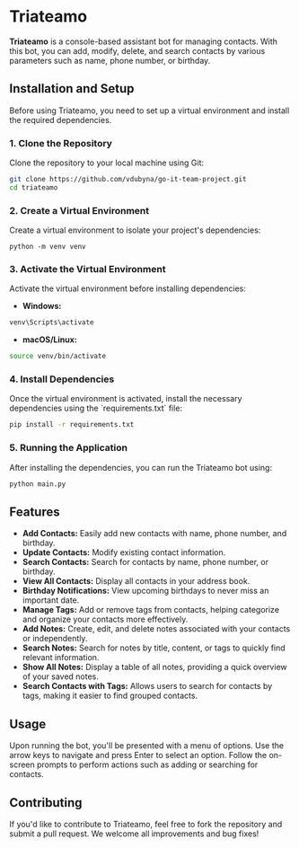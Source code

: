 
# Triateamo

**Triateamo** is a console-based assistant bot for managing contacts. With this bot, you can add, modify, delete, and search contacts by various parameters such as name, phone number, or birthday.

## Installation and Setup

Before using Triateamo, you need to set up a virtual environment and install the required dependencies.

### 1. Clone the Repository

Clone the repository to your local machine using Git:

```bash
git clone https://github.com/vdubyna/go-it-team-project.git
cd triateamo
```

### 2. Create a Virtual Environment

Create a virtual environment to isolate your project's dependencies:

```
python -m venv venv
```

### 3. Activate the Virtual Environment

Activate the virtual environment before installing dependencies:

- **Windows:**

```bash
venv\Scripts\activate
```

- **macOS/Linux:**

```bash
source venv/bin/activate
```

### 4. Install Dependencies

Once the virtual environment is activated, install the necessary dependencies using the \`requirements.txt\` file:

```bash
pip install -r requirements.txt
```

### 5. Running the Application

After installing the dependencies, you can run the Triateamo bot using:

```bash
python main.py
```

## Features

- **Add Contacts:** Easily add new contacts with name, phone number, and birthday.
- **Update Contacts:** Modify existing contact information.
- **Search Contacts:** Search for contacts by name, phone number, or birthday.
- **View All Contacts:** Display all contacts in your address book.
- **Birthday Notifications:** View upcoming birthdays to never miss an important date.
- **Manage Tags:** Add or remove tags from contacts, helping categorize and organize your contacts more effectively.
- **Add Notes:** Create, edit, and delete notes associated with your contacts or independently.
- **Search Notes:** Search for notes by title, content, or tags to quickly find relevant information.
- **Show All Notes:** Display a table of all notes, providing a quick overview of your saved notes.
- **Search Contacts with Tags:** Allows users to search for contacts by tags, making it easier to find grouped contacts.

## Usage

Upon running the bot, you'll be presented with a menu of options. Use the arrow keys to navigate and press Enter to select an option. Follow the on-screen prompts to perform actions such as adding or searching for contacts.

## Contributing

If you'd like to contribute to Triateamo, feel free to fork the repository and submit a pull request. We welcome all improvements and bug fixes!
